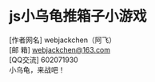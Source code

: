 # js小乌龟推箱子小游戏
 [作者网名] webjackchen（阿飞）</br>
 [邮    箱] webjackchen@163.com</br>
 [QQ交流] 602071930</br>
 小乌龟，来战吧！
